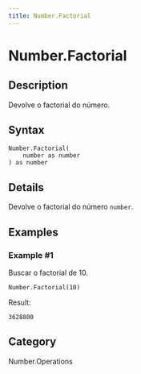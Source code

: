 ```yaml
---
title: Number.Factorial
---
```


# Number.Factorial


## Description

Devolve o factorial do número.


## Syntax

```powerquery
Number.Factorial(
    number as number
) as number
```


## Details

Devolve o factorial do número <code>number</code>.


## Examples

### Example #1 
Buscar o factorial de 10.
```powerquery
Number.Factorial(10)
```

Result: 
```powerquery
3628800
```




## Category
Number.Operations
